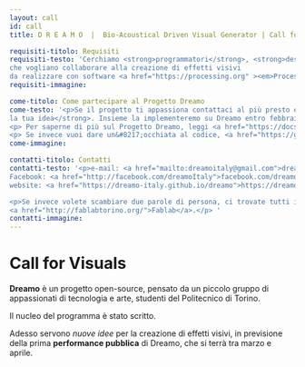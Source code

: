```yaml
---
layout: call
id: call
title: D R E A M O  |  Bio-Acoustical Driven Visual Generator | Call for Visuals

requisiti-titolo: Requisiti
requisiti-testo: 'Cerchiamo <strong>programmatori</strong>, <strong>designer</strong>, <strong>visual artists</strong> o <strong>appassionati</strong>
che vogliano collaborare alla creazione di effetti visivi
da realizzare con software <a href="https://processing.org" ><em>Processing</em></a> (Java).'
requisiti-immagine:

come-titolo: Come partecipare al Progetto Dreamo
come-testo: '<p>Se il progetto ti appassiona contattaci al più presto e <strong>proponi
la tua idea</strong>. Insieme la implementeremo su Dreamo entro febbraio 2017. </p> 
<p> Per saperne di più sul Progetto Dreamo, leggi <a href="https://docs.google.com/document/d/1OZDLGxfbXZeDAKrvFt3UCfgj15zuz4HuL2U-3lGGjKE/edit?usp=sharing"> questo documento. </a> </p>
<p> Se invece vuoi dare un&#8217;occhiata al codice, <a href="https://github.com/Dreamo-Italy"> questa </a> è la nostra pagina GitHub.</p>'
come-immagine:

contatti-titolo: Contatti
contatti-testo: '<p>e-mail: <a href="mailto:dreamoitaly@gmail.com">dreamoitaly@gmail.com</a><br>
Facebook: <a href="http://facebook.com/dreamoItaly">facebook.com/dreamoItaly</a><br>
website: <a href="https://dreamo-italy.github.io/dreamo">https://dreamo-italy.github.io/dreamo</a></p>

<p>Se invece volete scambiare due parole di persona, ci trovate tutti i mercoledì pomeriggio al
<a href="http://fablabtorino.org/">Fablab</a>.</p> '
contatti-immagine:  
---
```


<h1>Call for Visuals</h1>
<p><b>Dreamo</b> è un progetto open-source, pensato da un piccolo gruppo di appassionati di tecnologia e arte,
studenti del Politecnico di Torino.</p>
<p> Il nucleo del programma è stato scritto. </p>
<p> Adesso servono <em>nuove idee</em> per la creazione di effetti visivi, in previsione della prima <b>performance pubblica</b> di Dreamo, che si terrà tra marzo e aprile.
</p>

<!-- link github: 
Se invece vuoi dare un'occhiata al codice, <a href="https://github.com/Dreamo-Italy"> questa </a> è la nostra pagina GitHub.
-->

